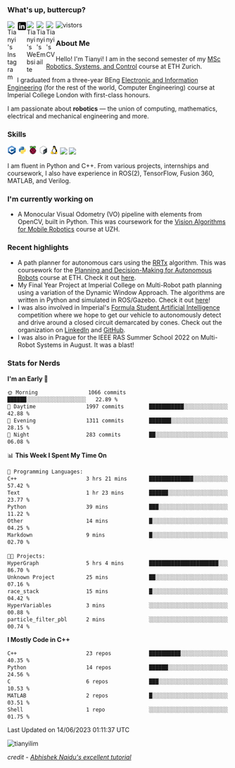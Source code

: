 ### What's up, buttercup?
<a href="https://www.instagram.com/stratosphere._/">
  <img align="left" alt="Tianyi's Instagram" width="22px" src="https://raw.githubusercontent.com/simple-icons/simple-icons/develop/icons/instagram.svg" />
</a>
<a href="https://www.linkedin.com/in/tianyilim/">
  <img align="left" alt="Tianyi's LinkedIn" width="22px" src="https://raw.githubusercontent.com/simple-icons/simple-icons/develop/icons/linkedin.svg" />
</a>
<a href="https://tianyilim.github.io/">
  <img align="left" alt="Tianyi's Website" width="22px" src="https://raw.githubusercontent.com/simple-icons/simple-icons/develop/icons/internetexplorer.svg" />
</a>
<a href="0.tianyi.lim@gmail.com">
  <img align="left" alt="Tianyi's Email" width="22px" src="https://raw.githubusercontent.com/simple-icons/simple-icons/develop/icons/gmail.svg" />
</a>
<a href="https://tianyilim.github.io/assets/TianyiLim_CV.pdf">
  <img align="left" alt="Tianyi's CV" width="22px" src="https://raw.githubusercontent.com/simple-icons/simple-icons/develop/icons/adobeacrobatreader.svg" />
</a>

![vistors](https://visitor-badge.glitch.me/badge?page_id=tianyilim.tianyilim)

### About Me
Hello! I'm Tianyi! I am in the second semester of my [MSc Robotics, Systems, and Control](https://master-robotics.ethz.ch/) course at ETH Zurich.

I graduated from a three-year BEng [Electronic and Information Engineering](https://www.imperial.ac.uk/electrical-engineering/study/undergraduate/electronic-and-information-engineering/) (for the rest of the world, Computer Engineering) course at Imperial College London with first-class honours.

I am passionate about **robotics** &mdash; the union of computing, mathematics, electrical and mechanical engineering and more.

### Skills
<code><img height="20" src="https://raw.githubusercontent.com/devicons/devicon/master/icons/cplusplus/cplusplus-original.svg"></code>
<code><img height="20" src="https://raw.githubusercontent.com/devicons/devicon/master/icons/python/python-original.svg"></code>
<code><img height="20" src="https://raw.githubusercontent.com/devicons/devicon/master/icons/raspberrypi/raspberrypi-original.svg"></code>
<code><img height="20" src="https://raw.githubusercontent.com/devicons/devicon/master/icons/bash/bash-original.svg"></code>
<code><img height="20" src="https://raw.githubusercontent.com/devicons/devicon/master/icons/linux/linux-original.svg"></code>
<code><img height="20" src="https://upload.wikimedia.org/wikipedia/commons/1/15/Robot_Operating_System_logo.svg"></code>
<code><img height="20" src="http://classic.gazebosim.org/assets/logos/gazebo_icon_pos-76b768ca51b0c24a5e5ddeb5a844baf3a3efc83e42affae355ed6ce9326707e4.svg"></code>

I am fluent in Python and C++. From various projects, internships and coursework, I also have experience in ROS(2), TensorFlow, Fusion 360, MATLAB, and Verilog.

### I'm currently working on
- A Monocular Visual Odometry (VO) pipeline with elements from OpenCV, built in Python. This was coursework for the [Vision Algorithms for Mobile Robotics](https://rpg.ifi.uzh.ch/teaching.html) course at UZH.

### Recent highlights
- A path planner for autonomous cars using the [RRTx](https://journals.sagepub.com/doi/abs/10.1177/0278364915594679) algorithm. This was coursework for the [Planning and Decision-Making for Autonomous Robots](https://idsc.ethz.ch/education/lectures/PDM4AR.html) course at ETH. Check it out [here](https://github.com/tianyilim/RRTx).
- My Final Year Project at Imperial College on Multi-Robot path planning using a variation of the Dynamic Window Approach. The algorithms are written in Python and simulated in ROS/Gazebo. Check it out [here](https://github.com/tianyilim/ic-fyp)!
- I was also involved in Imperial's [Formula Student Artificial Intelligence](https://www.imeche.org/events/formula-student/team-information/fs-ai) competition where we hope to get our vehicle to autonomously detect and drive around a closed circuit demarcated by cones. Check out the organization on [LinkedIn](https://www.linkedin.com/company/imperial-driverless/?trk=similar-pages) and [GitHub](https://github.com/Imperial-Driverless).
- I was also in Prague for the IEEE RAS Summer School 2022 on Multi-Robot Systems in August. It was a blast!

### Stats for Nerds
<!--START_SECTION:waka-->
**I'm an Early 🐤** 

```text
🌞 Morning                1066 commits        ██████░░░░░░░░░░░░░░░░░░░   22.89 % 
🌆 Daytime                1997 commits        ███████████░░░░░░░░░░░░░░   42.88 % 
🌃 Evening                1311 commits        ███████░░░░░░░░░░░░░░░░░░   28.15 % 
🌙 Night                  283 commits         ██░░░░░░░░░░░░░░░░░░░░░░░   06.08 % 
```


📊 **This Week I Spent My Time On** 

```text
💬 Programming Languages: 
C++                      3 hrs 21 mins       ██████████████░░░░░░░░░░░   57.42 % 
Text                     1 hr 23 mins        ██████░░░░░░░░░░░░░░░░░░░   23.77 % 
Python                   39 mins             ███░░░░░░░░░░░░░░░░░░░░░░   11.22 % 
Other                    14 mins             █░░░░░░░░░░░░░░░░░░░░░░░░   04.25 % 
Markdown                 9 mins              █░░░░░░░░░░░░░░░░░░░░░░░░   02.70 % 

🐱‍💻 Projects: 
HyperGraph               5 hrs 4 mins        ██████████████████████░░░   86.70 % 
Unknown Project          25 mins             ██░░░░░░░░░░░░░░░░░░░░░░░   07.16 % 
race_stack               15 mins             █░░░░░░░░░░░░░░░░░░░░░░░░   04.42 % 
HyperVariables           3 mins              ░░░░░░░░░░░░░░░░░░░░░░░░░   00.88 % 
particle_filter_pbl      2 mins              ░░░░░░░░░░░░░░░░░░░░░░░░░   00.74 % 
```

**I Mostly Code in C++** 

```text
C++                      23 repos            ██████████░░░░░░░░░░░░░░░   40.35 % 
Python                   14 repos            ██████░░░░░░░░░░░░░░░░░░░   24.56 % 
C                        6 repos             ███░░░░░░░░░░░░░░░░░░░░░░   10.53 % 
MATLAB                   2 repos             █░░░░░░░░░░░░░░░░░░░░░░░░   03.51 % 
Shell                    1 repo              ░░░░░░░░░░░░░░░░░░░░░░░░░   01.75 % 
```




 Last Updated on 14/06/2023 01:11:37 UTC
<!--END_SECTION:waka-->
<p align="left"> <img src="https://github-readme-stats.vercel.app/api?username=tianyilim&show_icons=true&theme=gotham" alt="tianyilim" />

*credit - [Abhishek Naidu's excellent tutorial](https://github.com/abhisheknaiidu)*
